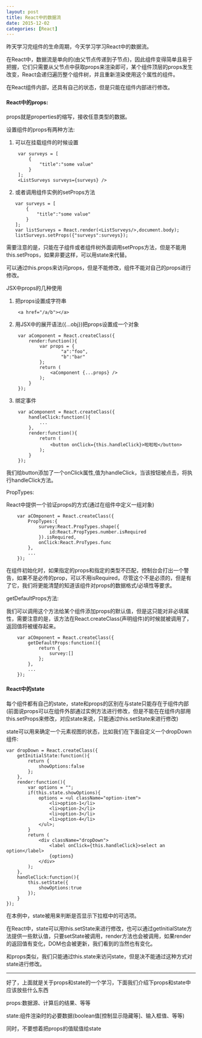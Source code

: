 ```yaml
---
layout: post
title: React中的数据流
date: 2015-12-02
categories: [React]
---
```


昨天学习完组件的生命周期，今天学习学习React中的数据流。

在React中，数据流是单向的(由父节点传递到子节点)，因此组件变得简单且易于把握，它们只需要从父节点中获取props来渲染即可，某个组件顶层的props发生改变，React会递归遍历整个组件树，并且重新渲染使用这个属性的组件。

在React组件内部，还具有自己的状态，但是只能在组件内部进行修改。

#### React中的props:

props就是properties的缩写，接收任意类型的数据。

设置组件的props有两种方法:

1. 可以在挂载组件的时候设置
    
        var surveys = [
            {
                "title":"some value"
            }
        ];
        <ListSurveys surveys={surveys} />

2.  或者调用组件实例的setProps方法
        
        var surveys = [
            {
                "title":"some value"
            }
        ];
        var listSurveys = React.render(<ListSurveys/>,document.body);
        listSurveys.setProps({"surveys":surveys});

需要注意的是，只能在子组件或者组件树外面调用setProps方法，但是不能用this.setProps，如果非要这样，可以用state来代替。

可以通过this.props来访问props，但是不能修改，组件不能对自己的props进行修改。

JSX中props的几种使用

1. 把props设置成字符串
        
        <a href="/a/b"></a>

2. 用JSX中的展开语法({...obj})把props设置成一个对象
    
        var aComponent = React.createClass({
            render:function(){
                var props = {
                        "a":"foo",
                        "b":"bar"
                };
                return (
                    <aComponent {...props} />
                );
            }
        });

3. 绑定事件

        var aComponent = React.createClass({
            handleClick:function(){
                ...
            },
            render:function(){
                return (
                    <button onClick={this.handleClick}>啦啦啦</button>
                );
            }
        });

我们给button添加了一个onClick属性,值为handleClick，当该按钮被点击，将执行handleClick方法。

PropTypes:

React中提供一个验证props的方式(通过在组件中定义一组对象)

        var aCOmponent = React.createClass({
            PropTypes:{
                survey:React.PropTypes.shape({
                    id:React.PropTypes.number.isRequired
                }).isRequired,
                onClick:React.ProTypes.func
            },
            ...
        });
        
在组件初始化时，如果指定的props和指定的类型不匹配，控制台会打出一个警告，如果不是必传的prop，可以不用isRequired，尽管这个不是必须的，但是有了它，我们将更能清楚的知道该组件对props的数据格式/必填性等要求。

getDefaultProps方法:

我们可以调用这个方法给某个组件添加props的默认值，但是这只能对非必填属性，需要注意的是，该方法在React.createClass(声明组件)的时候就被调用了，返回值将被缓存起来。

        var aCOmponent = React.createClass({
            getDefaultProps:function(){
                return {
                    survey:[]
                };
            },
            ...
        });

#### React中的state

每个组件都有自己的state，state和props的区别在与state只能存在于组件内部(前面说props可以在组件外部通过实例方法进行修改，但是不能在在组件内部用this.setProps来修改，对应state来说，只能通过this.setState来进行修改)

state可以用来确定一个元素视图的状态，比如我们在下面自定义一个dropDown组件:

    var dropDown = React.createClass({
        getInitialState:function(){
            return {
                showOptions:false
            };
        },
        render:function(){
            var options = "";
            if(this.state.showOptions){
                options = <ul className="option-item">
                    <li>option-1</li>
                    <li>option-2</li>
                    <li>option-3</li>
                    <li>option-4</li>
                </ul>;
            }
            return (
                <div className="dropDown">
                    <label onClick={this.handleClick}>select an option</label>
                    {options}
                </div>
            );
        },
        handleClick:function(){
            this.setState({
                showOptions:true
            });
        }
    });
    
在本例中，state被用来判断是否显示下拉框中的可选项。

在React中，state可以用this.setState来进行修改，也可以通过getInitialState方法提供一些默认值，只要setState被调用，render方法也会被调用，如果render的返回值有变化，DOM也会被更新，我们看到的当然也有变化。

和props类似，我们只能通过this.state来访问state，但是决不能通过这种方式对state进行修改。


---

好了，上面就是关于props和state的一个学习，下面我们介绍下props和state中应该放些什么东西

props:数据源、计算后的结果、等等

state:组件渲染时的必要数据(boolean值[控制显示隐藏等]、输入框值、等等)

同时，不要想着把props的值赋值给state
